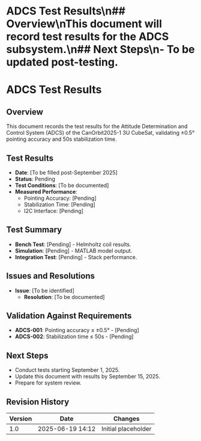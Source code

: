 # ADCS Test Results\n## Overview\nThis document will record test results for the ADCS subsystem.\n## Next Steps\n- To be updated post-testing.
# ADCS Test Results
## Overview
This document records the test results for the Attitude Determination and Control System (ADCS) of the CanOrbit2025-1 3U CubeSat, validating ±0.5° pointing accuracy and 50s stabilization time.

## Test Results
- **Date**: [To be filled post-September 2025]
- **Status**: Pending
- **Test Conditions**: [To be documented]
- **Measured Performance**:
  - Pointing Accuracy: [Pending]
  - Stabilization Time: [Pending]
  - I2C Interface: [Pending]

## Test Summary
- **Bench Test**: [Pending] - Helmholtz coil results.
- **Simulation**: [Pending] - MATLAB model output.
- **Integration Test**: [Pending] - Stack performance.

## Issues and Resolutions
- **Issue**: [To be identified]
  - **Resolution**: [To be documented]

## Validation Against Requirements
- **ADCS-001**: Pointing accuracy ≤ ±0.5° - [Pending]
- **ADCS-002**: Stabilization time ≤ 50s - [Pending]

## Next Steps
- Conduct tests starting September 1, 2025.
- Update this document with results by September 15, 2025.
- Prepare for system review.

## Revision History
| Version | Date             | Changes             |
|---------|------------------|---------------------|
| 1.0     | 2025-06-19 14:12 | Initial placeholder |